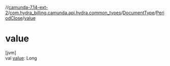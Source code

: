 //[camunda-7.14-ext-2](../../../../index.md)/[com.hydra_billing.camunda.api.hydra.common_types](../../index.md)/[DocumentType](../index.md)/[PeriodClose](index.md)/[value](value.md)

# value

[jvm]\
val [value](value.md): Long
